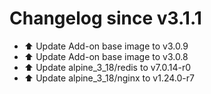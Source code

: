 # Changelog since v3.1.1
- ⬆️ Update Add-on base image to v3.0.9 
- ⬆️ Update Add-on base image to v3.0.8 
- ⬆️ Update alpine_3_18/redis to v7.0.14-r0 
- ⬆️ Update alpine_3_18/nginx to v1.24.0-r7 
